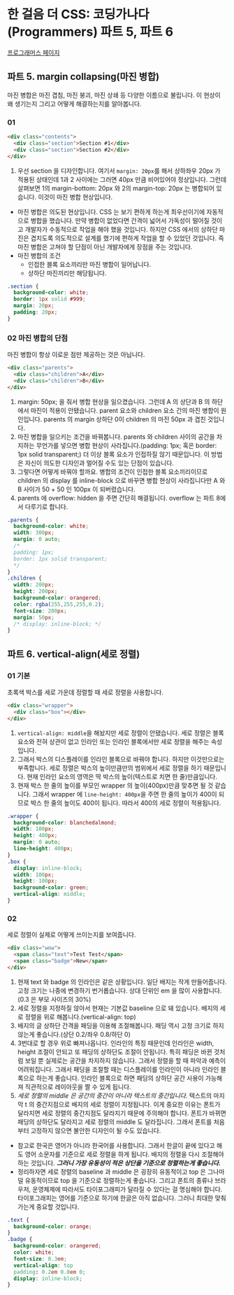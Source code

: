# 한 걸음 더 CSS: 코딩가나다(Programmers) 파트 5, 파트 6
[프로그래머스 페이지](https://programmers.co.kr/learn/courses/4521)
## 파트 5. margin collapsing(마진 병합)
마진 병합은 마진 겹침, 마진 붕괴, 마진 상쇄 등 다양한 이름으로 불립니다. 이 현상이 왜 생기는지 그리고 어떻게 해결하는지를 알아봅니다.
### 01
```HTML
<div class="contents">
  <div class="section">Section #1</div>
  <div class="section">Section #2</div>
</div>
```
1. 우선 section 을 디자인합니다. 여기서 `margin: 20px`를 해서 상하좌우 20px 가 적용된 상태인데 1과 2 사이에는 그러면 40px 만큼 비어있어야 정상입니다. 그런데 살펴보면 1의 margin-bottom: 20px 와 2의 margin-top: 20px 는 병합되어 있습니다. 이것이 마진 병합 현상입니다.
- 마진 병합은 의도된 현상입니다. CSS 는 보기 편하게 하는게 최우선이기에 자동적으로 병합을 했습니다. 만약 병합이 없었다면 간격이 넓어서 가독성이 떨어질 것이고 개발자가 수동적으로 작업을 해야 했을 것입니다. 하지만 CSS 에서의 상하단 마진은 겹치도록 의도적으로 설계를 했기에 편하게 작업을 할 수 있었던 것입니다. 즉 마진 병합은 고쳐야 할 단점이 아닌 개발자에게 장점을 주는 것입니다.
- 마진 병합의 조건
  - 인접한 블록 요소끼리만 마진 병합이 일어납니다.
  - 상하단 마진끼리만 해당됩니다.
```CSS
.section {
  background-color: white;
  border: 1px solid #999;
  margin: 20px;
  padding: 20px;
}
```
### 02 마진 병합의 단점
마진 병합이 항상 이로운 점만 제공하는 것은 아닙니다.
```HTML
<div class="parents">
  <div class="children">A</div>
  <div class="children">B</div>
</div>
```
1. margin: 50px; 을 줘서 병합 현상을 일으켰습니다. 그런데 A 의 상단과 B 의 하단에서 마진이 적용이 안됐습니다. parent 요소와 children 요소 간의 마진 병합이 원인입니다. parents 의 margin 상하단 0이 children 의 마진 50px 과 겹친 것입니다.
2. 마진 병합을 일으키는 조건을 바꿔봅니다. parents 와 children 사이의 공간을 차지하는 무언가를 넣으면 병합 현상이 사라집니다.(padding: 1px; 혹은 border: 1px solid transparent;) 더 이상 블록 요소가 인접하질 않기 때문입니다. 이 방법은 자신이 의도한 디자인과 멀어질 수도 있는 단점이 있습니다.
3. 그렇다면 어떻게 바꿔야 할까요. 병합의 조건이 인접한 블록 요소끼리이므로 children 의 display 를 inline-block 으로 바꾸면 병합 현상이 사라집니다만 A 와 B 사이가 50 + 50 인 100px 이 되버렸습니다.
4. parents 에 overflow: hidden 을 주면 간단히 해결됩니다. overflow 는 파트 8에서 다루기로 합니다.
```CSS
.parents {
  background-color: white;
  width: 300px;
  margin: 0 auto;
  /*
  padding: 1px;
  border: 1px solid transparent;
  */
}
.children {
  width: 200px;
  height: 200px;
  background-color: orangered;
  color: rgba(255,255,255,0.2);
  font-size: 200px;
  margin: 50px;
  /* display: inline-block; */
}
```

## 파트 6. vertical-align(세로 정렬)
### 01 기본
초록색 박스를 세로 가운데 정렬할 때 세로 정렬을 사용합니다.
```HTML
<div class="wrapper">
  <div class="box"></div>
</div>
```
1. `vertical-align: middle`을 해놨지만 세로 정렬이 안됐습니다. 세로 정렬은 블록 요소와 전혀 상관이 없고 인라인 또는 인라인 블록에서만 세로 정렬을 해주는 속성입니다.
2. 그래서 박스의 디스플레이를 인라인 블록으로 바꿔야 합니다. 하지만 이것만으로는 부족합니다. 세로 정렬은 박스의 높이만큼만의 범위에서 세로 정렬을 하기 때문입니다. 현재 인라인 요소의 영역은 딱 박스의 높이(텍스트로 치면 한 줄)만큼입니다.
3. 현재 박스 한 줄의 높이를 부모인 wrapper 의 높이(400px)만큼 맞추면 될 것 같습니다. 그래서 wrapper 에 `line-height: 400px`을 주면 한 줄의 높이가 400이 되므로 박스 한 줄의 높이도 400이 됩니다. 따라서 400의 세로 정렬이 적용됩니다.
```CSS
.wrapper {
  background-color: blanchedalmond;
  width: 100px;
  height: 400px;
  margin: 0 auto;
  line-height: 400px;
}
.box {
  display: inline-block;
  width: 100px;
  height: 100px;
  background-color: green;
  vertical-align: middle;
}
```
### 02
세로 정렬이 실제로 어떻게 쓰이는지를 보여줍니다.
```HTML
<div class="wow">
  <span class="text">Test Test</span>
  <span class="badge">New</span>
</div>
```
1. 현재 text 와 badge 의 인라인은 같은 상황입니다. 일단 배지는 작게 만들어줍니다. 고정 크기는 나중에 변경하기 번거롭습니다. 상대 단위인 em 을 많이 사용합니다.(0.3 은 부모 사이즈의 30%)
2. 세로 정렬을 지정하질 않아서 현재는 기본값 baseline 으로 돼 있습니다. 배지의 세로 정렬을 위로 해봅니다.(vertical-align: top)
3. 배지의 글 상하단 간격을 패딩을 이용해 조절해봅니다. 패딩 역시 고정 크기로 하지 않는게 좋습니다.(상단 0.2/좌우 0.8/하단 0)
4. 3번대로 할 경우 위로 빠져나옵니다. 인라인의 특징 때문인데 인라인은 width, height 조절이 안되고 또 패딩의 상하단도 조절이 안됩니다. 특히 패딩은 바뀐 것처럼 보일 뿐 실제로는 공간을 차지하지 않습니다. 그래서 정렬을 할 때 파악과 예측이 어려워집니다. 그래서 패딩을 조절할 때는 디스플레이를 인라인이 아니라 인라인 블록으로 하는게 좋습니다. 인라인 블록으로 하면 패딩의 상하단 공간 사용이 가능해져 직관적으로 레이아웃을 짤 수 있게 됩니다.
5. *세로 정렬의 middle 은 공간의 중간이 아니라 텍스트의 중간입니다.* 텍스트의 마지막 t 의 중간지점으로 배지의 세로 정렬이 지정됩니다. 이게 중요한 이유는 폰트가 달라지면 세로 정렬의 중간지점도 달라지기 때문에 주의해야 합니다. 폰트가 바뀌면 패딩의 상하단도 달라지고 세로 정렬의 middle 도 달라집니다. 그래서 폰트를 처음부터 고정하지 않으면 불안한 디자인이 될 수도 있습니다.
- 참고로 한국은 영어가 아니라 한국어를 사용합니다. 그래서 한글이 끝에 있다고 해도 영어 소문자를 기준으로 세로 정렬을 하게 됩니다. 배지의 정렬을 다시 조절해야 하는 것입니다. ***그러니 가장 유동성이 적은 상단을 기준으로 정렬하는게 좋습니다.***
- 정리하자면 세로 정렬의 baseline 과 middle 은 굉장히 유동적이고 top 은 그나마 덜 유동적이므로 top 을 기준으로 정렬하는게 좋습니다. 그리고 폰트의 종류나 브라우저, 운영체제에 따라서도 타이포그래피가 달라질 수 있다는 걸 명심해야 합니다.
타이포그래피는 영어를 기준으로 하기에 한글은 아직 없습니다. 그러니 최대한 맞춰가는게 중요할 것입니다.
```CSS
.text {
  background-color: orange;
}
.badge {
  background-color: orangered;
  color: white;
  font-size: 0.3em;
  vertical-align: top
  padding: 0.2em 0.8em 0;
  display: inline-block;
}
```

